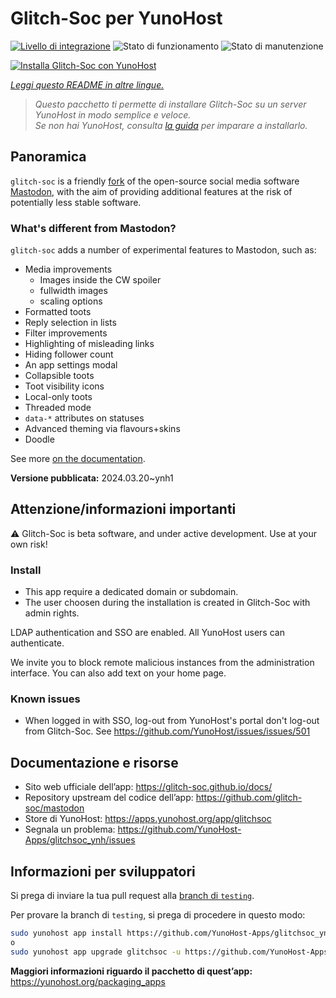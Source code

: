 <!--
N.B.: Questo README è stato automaticamente generato da <https://github.com/YunoHost/apps/tree/master/tools/readme_generator>
NON DEVE essere modificato manualmente.
-->

# Glitch-Soc per YunoHost

[![Livello di integrazione](https://dash.yunohost.org/integration/glitchsoc.svg)](https://dash.yunohost.org/appci/app/glitchsoc) ![Stato di funzionamento](https://ci-apps.yunohost.org/ci/badges/glitchsoc.status.svg) ![Stato di manutenzione](https://ci-apps.yunohost.org/ci/badges/glitchsoc.maintain.svg)

[![Installa Glitch-Soc con YunoHost](https://install-app.yunohost.org/install-with-yunohost.svg)](https://install-app.yunohost.org/?app=glitchsoc)

*[Leggi questo README in altre lingue.](./ALL_README.md)*

> *Questo pacchetto ti permette di installare Glitch-Soc su un server YunoHost in modo semplice e veloce.*  
> *Se non hai YunoHost, consulta [la guida](https://yunohost.org/install) per imparare a installarlo.*

## Panoramica

`glitch-soc` is a friendly [fork](https://en.wikipedia.org/wiki/Fork_(software_development)) of the open-source social media software [Mastodon](https://joinmastodon.org/), with the aim of providing additional features at the risk of potentially less stable software.

###  What's different from Mastodon?

`glitch-soc` adds a number of experimental features to Mastodon, such as:

- Media improvements
  - Images inside the CW spoiler
  - fullwidth images
  - scaling options
- Formatted toots
- Reply selection in lists
- Filter improvements
- Highlighting of misleading links
- Hiding follower count
- An app settings modal
- Collapsible toots
- Toot visibility icons
- Local-only toots
- Threaded mode
- `data-*` attributes on statuses
- Advanced theming via flavours+skins
- Doodle

See more [on the documentation](https://glitch-soc.github.io/docs/).


**Versione pubblicata:** 2024.03.20~ynh1
## Attenzione/informazioni importanti

⚠️ Glitch-Soc is beta software, and under active development. Use at your own risk!

### Install

* This app require a dedicated domain or subdomain.
* The user choosen during the installation is created in Glitch-Soc with admin rights.

LDAP authentication and SSO are enabled. All YunoHost users can authenticate.

We invite you to block remote malicious instances from the administration interface. You can also add text on your home page.

### Known issues

* When logged in with SSO, log-out from YunoHost's portal don't log-out from Glitch-Soc. See https://github.com/YunoHost/issues/issues/501

## Documentazione e risorse

- Sito web ufficiale dell’app: <https://glitch-soc.github.io/docs/>
- Repository upstream del codice dell’app: <https://github.com/glitch-soc/mastodon>
- Store di YunoHost: <https://apps.yunohost.org/app/glitchsoc>
- Segnala un problema: <https://github.com/YunoHost-Apps/glitchsoc_ynh/issues>

## Informazioni per sviluppatori

Si prega di inviare la tua pull request alla [branch di `testing`](https://github.com/YunoHost-Apps/glitchsoc_ynh/tree/testing).

Per provare la branch di `testing`, si prega di procedere in questo modo:

```bash
sudo yunohost app install https://github.com/YunoHost-Apps/glitchsoc_ynh/tree/testing --debug
o
sudo yunohost app upgrade glitchsoc -u https://github.com/YunoHost-Apps/glitchsoc_ynh/tree/testing --debug
```

**Maggiori informazioni riguardo il pacchetto di quest’app:** <https://yunohost.org/packaging_apps>

